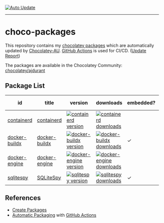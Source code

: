 [![Auto Update][auto_update_badge]][auto_update_actions]

[auto_update_badge]: https://github.com/ajdurant/choco-packages/workflows/Auto%20Update/badge.svg
[auto_update_actions]: https://github.com/ajdurant/choco-packages/actions?query=workflow%3A%22Auto+Update%22

----

# choco-packages

This repository contains my [chocolatey packages](https://docs.chocolatey.org/en-us/getting-started#what-are-chocolatey-packages) which are automatically updated by [Chocolatey-AU](https://github.com/chocolatey-community/chocolatey-au).
[GitHub Actions](https://github.com/features/actions) is used for CI/CD. ([Update Report](https://gist.github.com/ajdurant/460a993a176efcd009c2ffaccd4fb85f))

The packages are available in the Chocolatey Community: [chocolatey/ajdurant](https://community.chocolatey.org/profiles/ajdurant)

## Package List

| id                             | title                                                         | version                                                                  | downloads                                                                    | embedded? | auto update? |
|--------------------------------|---------------------------------------------------------------|--------------------------------------------------------------------------|------------------------------------------------------------------------------|-----------|--------------|
| [containerd](containerd)       | [containerd](https://github.com/containerd/containerd)        | [![containerd version][containerd_version]][containerd_package]          | [![containerd downloads][containerd_downloads]][containerd_package]          |           | ✓            |
| [docker-buildx](docker-buildx) | [docker-buildx](https://github.com/docker/buildx)             | [![docker-buildx version][docker-buildx_version]][docker-buildx_package] | [![docker-buildx downloads][docker-buildx_downloads]][docker-buildx_package] | ✓         | ✓            |
| [docker-engine](docker-engine) | [docker-engine](https://github.com/moby/moby)                 | [![docker-engine version][docker-engine_version]][docker-engine_package] | [![docker-engine downloads][docker-engine_downloads]][docker-engine_package] |           | ✓            |
| [sqlitespy](sqlitespy)         | [SQLiteSpy](https://www.yunqa.de/delphi/apps/sqlitespy/index) | [![sqlitespy version][sqlitespy_version]][sqlitespy_package]             | [![sqlitespy downloads][sqlitespy_downloads]][sqlitespy_package]             | ✓         | ✓            |

[containerd_version]: https://img.shields.io/chocolatey/v/containerd
[containerd_downloads]: https://img.shields.io/chocolatey/dt/containerd
[containerd_package]: https://chocolatey.org/packages/containerd
[docker-buildx_version]: https://img.shields.io/chocolatey/v/docker-buildx
[docker-buildx_downloads]: https://img.shields.io/chocolatey/dt/docker-buildx
[docker-buildx_package]: https://chocolatey.org/packages/docker-buildx
[docker-engine_version]: https://img.shields.io/chocolatey/v/docker-engine
[docker-engine_downloads]: https://img.shields.io/chocolatey/dt/docker-engine
[docker-engine_package]: https://chocolatey.org/packages/docker-engine
[sqlitespy_version]: https://img.shields.io/chocolatey/v/sqlitespy
[sqlitespy_downloads]: https://img.shields.io/chocolatey/dt/sqlitespy
[sqlitespy_package]: https://chocolatey.org/packages/sqlitespy

## References

- [Create Packages](https://docs.chocolatey.org/en-us/create/create-packages)
- [Automatic Packaging](https://github.com/chocolatey-community/chocolatey-au) with [GitHub Actions](https://docs.github.com/en/actions)
